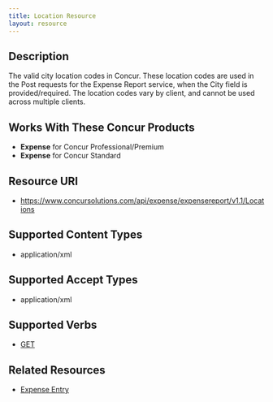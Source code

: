 ```yaml
---
title: Location Resource 
layout: resource
---
```






## Description
The valid city location codes in Concur. These location codes are used in the Post requests for the Expense Report service, when the City field is provided/required. The location codes vary by client, and cannot be used across multiple clients.

## Works With These Concur Products
* **Expense** for Concur Professional/Premium
* **Expense** for Concur Standard

## Resource URI
* https://www.concursolutions.com/api/expense/expensereport/v1.1/Locations

## Supported Content Types
* application/xml

## Supported Accept Types
* application/xml

## Supported Verbs
* [GET][1]

## Related Resources
* [Expense Entry][2]



[1]: https://developer.concur.com/expense-report/location-resource/location-resource-get
[2]: https://developer.concur.com/expense-report/expense-entry-resource
